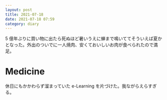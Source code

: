 ```yaml
---
layout: post
title: 2021-07-18
date: 2021-07-18 07:59
category: diary
---
```


5 億年ぶりに買い物に出たら死ぬほど暑いうえに蝉まで鳴いててそういえば夏かとなった。外出のついでに一人焼肉、安くておいしいお肉が食べられたので満足。

# Medicine
休日にもかかわらず溜まっていた e-Learning を片づけた。我ながらえらすぎる。
